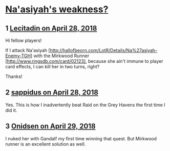 # [Na&#039;asiyah&#039;s weakness?](https://community.fantasyflightgames.com/topic/274502-naasiyahs-weakness/)

## 1 [Lecitadin on April 28, 2018](https://community.fantasyflightgames.com/topic/274502-naasiyahs-weakness/?do=findComment&comment=3301139)

Hi fellow players!

If I attack Na'asiyah [http://hallofbeorn.com/LotR/Details/Na%27asiyah-Enemy-TGH] with the Mirkwood Runner [http://www.ringsdb.com/card/02123], because she ain't immune to player card effects, I can kill her in two turns, right?

Thanks!

## 2 [sappidus on April 28, 2018](https://community.fantasyflightgames.com/topic/274502-naasiyahs-weakness/?do=findComment&comment=3301146)

Yes. This is how I inadvertently beat Raid on the Grey Havens the first time I did it.

## 3 [Onidsen on April 29, 2018](https://community.fantasyflightgames.com/topic/274502-naasiyahs-weakness/?do=findComment&comment=3301916)

I nuked her with Gandalf my first time winning that quest. But Mirkwood runner is an excellent solution as well.

